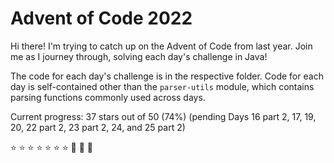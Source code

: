 # Advent of Code 2022

Hi there! I'm trying to catch up on the Advent of Code from last year. 
Join me as I journey through, solving each day's challenge in Java!

The code for each day's challenge is in the respective folder. 
Code for each day is self-contained other than the `parser-utils` module, which contains parsing functions commonly used across days.

Current progress: 37 stars out of 50 (74%) (pending Days 16 part 2, 17, 19, 20, 22 part 2, 23 part 2, 24, and 25 part 2)

:star: :star: :star: :star: :star: :star: :star: :black_square_button: :black_square_button: :black_square_button:

